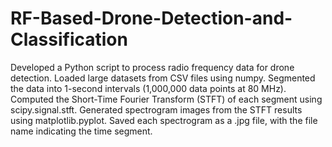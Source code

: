 # RF-Based-Drone-Detection-and-Classification
Developed a Python script to process radio frequency data for drone detection.
Loaded large datasets from CSV files using numpy.
Segmented the data into 1-second intervals (1,000,000 data points at 80 MHz).
Computed the Short-Time Fourier Transform (STFT) of each segment using scipy.signal.stft.
Generated spectrogram images from the STFT results using matplotlib.pyplot.
Saved each spectrogram as a .jpg file, with the file name indicating the time segment.
